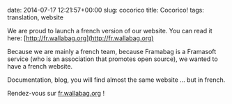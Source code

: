 date: 2014-07-17 12:21:57+00:00
slug: cocorico
title: Cocorico!
tags: translation, website

We are proud to launch a french version of our website. You can read it here: [http://fr.wallabag.org](http://fr.wallabag.org)

Because we are mainly a french team, because Framabag is a Framasoft service (who is an association that promotes open source), we wanted to have a french website. 

Documentation, blog, you will find almost the same website ... but in french.

Rendez-vous sur [fr.wallabag.org](http://fr.wallabag.org) !

